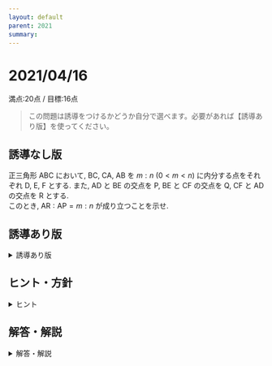 ```yaml
---
layout: default
parent: 2021
summary: 
---
```


# 2021/04/16

満点:20点 / 目標:16点

> この問題は誘導をつけるかどうか自分で選べます。必要があれば【誘導あり版】を使ってください。

## 誘導なし版

正三角形 $\mathrm{ABC}$ において, $\mathrm{BC}$, $\mathrm{CA}$, $\mathrm{AB}$ を $m:n$ $(0 < m < n)$ に内分する点をそれぞれ $\mathrm{D}$, $\mathrm{E}$, $\mathrm{F}$ とする.
また, $\mathrm{AD}$ と $\mathrm{BE}$ の交点を $\mathrm{P}$, $\mathrm{BE}$ と $\mathrm{CF}$ の交点を $\mathrm{Q}$, $\mathrm{CF}$ と $\mathrm{AD}$ の交点を $\mathrm{R}$ とする.<br>
このとき, $\mathrm{AR} : \mathrm{AP} = m : n$ が成り立つことを示せ.

<div style="page-break-before:always"></div>

## 誘導あり版

<details markdown="1">
<summary>誘導あり版</summary>

正三角形 $\mathrm{ABC}$ において, $\mathrm{BC}$, $\mathrm{CA}$, $\mathrm{AB}$ を $m:n$ $(0 < m < n)$ に内分する点をそれぞれ $\mathrm{D}$, $\mathrm{E}$, $\mathrm{F}$ とする.
また, $\mathrm{AD}$ と $\mathrm{BE}$ の交点を $\mathrm{P}$, $\mathrm{BE}$ と $\mathrm{CF}$ の交点を $\mathrm{Q}$, $\mathrm{CF}$ と $\mathrm{AD}$ の交点を $\mathrm{R}$ とする. 次の問に答えよ.

(1) 三角形 $\mathrm{PQR}$ は正三角形であることを示せ.

(2) $\mathrm{AR} : \mathrm{AP} = m : n$ が成り立つことを示せ.

</details>

## ヒント・方針

<details markdown="1">
<summary>ヒント</summary>

(1) **まずは図を描く.** 正三角形の性質を考え, 何を示すべきか考える.

(2) 図の必要な部分だけ抽出し, メネラウスの定理を適用する.

</details>

<div style="page-break-before:always"></div>

## 解答・解説

<details markdown="1">
<summary>解答・解説</summary>

久しぶりに図形の問題です. この問題は幾何的解法かベクトルで解くのがよいと思います. 

### 図形問題の解法選択

高校生が図形を扱うときにはいくつか選択肢があり, それぞれ利点と欠点があります. まとめてみました.

|選択肢|旧課程(-2021)|新課程(2022-)|長所|短所|
|--|--|--|--|--|
|幾何的解法|中1~数学A|中1~数学A|記述が簡潔|ひらめき勝負|
|座標平面|数学II|数学II|計算で解決できる|設定ミスると解けない<br>計算量が多い|
|ベクトル|数学B|**数学C**|計算で解決できる|特になし|
|複素数平面|数学III|**数学C**|回転移動に強い|難しい|

図形を扱うなら, ざっくり考察して解き進めれば解けてしまうベクトルが一番楽だと思います. ベクトルが封印されると本格的に文系は図形で困ると思います.

### メネラウスの定理と使い方

メネラウスの定理は, なんとなくで使っている人が多そうですが, 定義がしっかり存在します.

|![](img/menelaos_01.jpg)|![](img/menelaos_02.jpg)|
|:--:|:--:|
|図1 いつものメネラウス|図2 見慣れないメネラウス|

どちらも, $\triangle \mathrm{ABC}$ や各辺の延長線上に直線 $l$ が刺さった図形です. このとき,

$$\frac{\mathrm{AP}}{\mathrm{PB}} \cdot \frac{\mathrm{BQ}}{\mathrm{QC}} \cdot \frac{\mathrm{CR}}{\mathrm{RA}} = 1 $$

が成り立ちます. イメージとしては, **必ず $\mathrm{P}$, $\mathrm{Q}$, $\mathrm{R}$ を経由して $\mathrm{A}$, $\mathrm{B}$, $\mathrm{C}$ を巡回する**と考えればよいでしょう.

メネラウスの定理を使うときは, 答案に

> $\triangle \mathrm{ABC}$ と直線 $l$ にメネラウスの定理を適用して,

と書いておくと紛れのない答案になってわかりやすくなります.

### 答案にどこまで書けばいいのか問題

中学校でさんざんやらされた三角形の合同/相似の証明は, 高校では厳密に書かなくても許されることが多いです. **この問題の主題は何なのか**を考えて記述を調整する必要があります. これはほかの分野でも同じです.
今回の答案では, $\triangle \mathrm{AFR} \equiv \triangle \mathrm{CEQ}$ であることをほぼ説明なしに使っていますが, これはさすがにもう少し丁寧に書いたほうがいいです.

### 別解について

少なくとも以下のような解法が考えられます.

- $\triangle \mathrm{PQR}$ が正三角形であることを示すために, $\mathrm{PQ}=\mathrm{QR}=\mathrm{RP}$ を示す解法
- ベクトルを用いる解法

また, $\mathrm{AR}=\mathrm{CQ}$ であることを「対称性から」と書いて, 減点されるかどうかはわかりません. 受験本番では記述は相対評価であることを踏まえると, ギャンブルです. なにか一言付け加えておくのが安全でしょう.

![](img/mathterro_20210416.jpg)

</details>